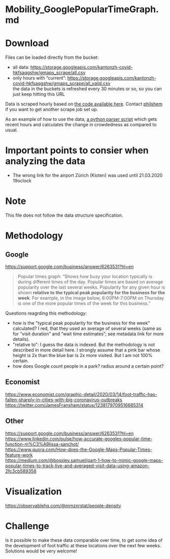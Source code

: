 # Mobility_GooglePopularTimeGraph.md

# Download
Files can be loaded directly from the bucket: <br>
- all data: https://storage.googleapis.com/kantonzh-covid-hkfsaqgshw/gmaps_scrape/all.csv  <br>
- only hours with “current”: https://storage.googleapis.com/kantonzh-covid-hkfsaqgshw/gmaps_scrape/all_valid.csv  <br>
the data in the buckets is refreshed every 30 minutes or so, so you can just keep hitting this URL

Data is scraped hourly based on [the code available here](https://github.com/philshem/gmaps_popular_times_scraper). Contact [philshem](https://twitter.com/philshem) if you want to get another scrape job set up.

As an example of how to use the data, [a python parser script](https://gist.github.com/philshem/a472314e62c987aee68fcd780bdde170) which gets recent hours and calculates the change in crowdedness as compared to usual.

# Important points to consier when analyzing the data
- The wrong link for the airport Zürich (Kloten) was used until 21.03.2020 19oclock

# Note

This file does not follow the data structure specification. 

# Methodology

## Google
https://support.google.com/business/answer/6263531?hl=en <br>
>Popular times graph: “Shows how busy your location typically is during different times of the day. Popular times are based on average popularity over the last several weeks. Popularity for any given hour is shown **relative to the typical peak popularity for the business for the week**. For example, in the image below, 6:00PM-7:00PM on Thursday is one of the more popular times of the week for this business.”

Questions reagrding this methodology: <br>
- how is the "typical  peak popularity for the business for the week" calculated? I red, that they used an average of several weeks (same as for “visit duration” and “wait time estimates”; see metadata link for more details).  <br>
- "relative to": I guess the data is indexed. But the methodology is not described in more detail here. I strongly assume that a pink bar whose height is 2x than the blue bar is 2x more visited. But I am not 100% certain. 
- how does Google count people in a park? radius around a certain point?

## Economist
https://www.economist.com/graphic-detail/2020/03/14/foot-traffic-has-fallen-sharply-in-cities-with-big-coronavirus-outbreaks <br>
https://twitter.com/JamesFransham/status/1238179709516685314 <br>

## Other
https://support.google.com/business/answer/6263531?hl=en <br>
https://www.linkedin.com/pulse/how-accurate-googles-popular-time-function-m%C3%A9lissa-sanchot/ <br>
https://www.quora.com/How-does-the-Google-Maps-Popular-Times-feature-work <br>
https://medium.com/@bossley.samuel/part-1-how-to-mimic-google-maps-popular-times-to-track-live-and-averaged-visit-data-using-amazon-2fc3cb589358

# Visualization 
https://observablehq.com/@mmznrstat/people-density

# Challenge 
Is it possible to make these data comparable over time, to get some idea of the development of foot traffic at these locations over the next few weeks. Solutions would be very welcome!



